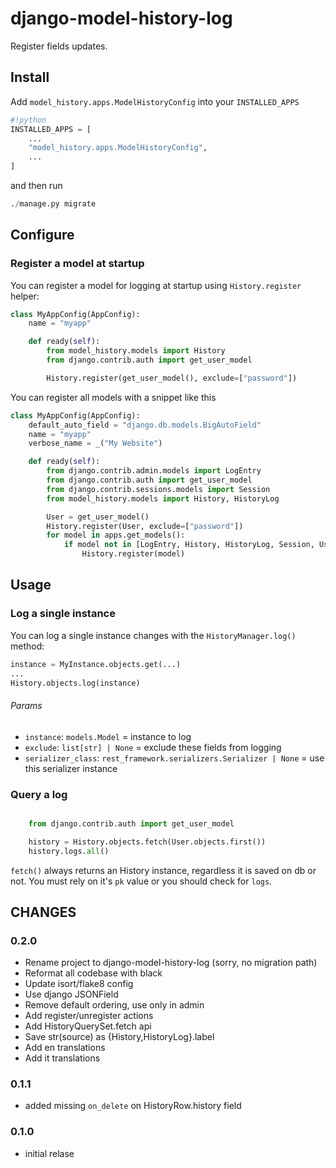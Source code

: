 # django-model-history-log

Register fields updates.


## Install

Add `model_history.apps.ModelHistoryConfig` into your `INSTALLED_APPS`

```python
#!python
INSTALLED_APPS = [
    ...
    "model_history.apps.ModelHistoryConfig",
    ...
]
```
and then run

```python
./manage.py migrate
```

## Configure

### Register a model at startup

You can register a model for logging at startup using `History.register` helper:

```python
class MyAppConfig(AppConfig):
    name = "myapp"

    def ready(self):
        from model_history.models import History
        from django.contrib.auth import get_user_model

        History.register(get_user_model(), exclude=["password"])
```

You can register all models with a snippet like this

```python
class MyAppConfig(AppConfig):
    default_auto_field = "django.db.models.BigAutoField"
    name = "myapp"
    verbose_name = _("My Website")

    def ready(self):
        from django.contrib.admin.models import LogEntry
        from django.contrib.auth import get_user_model
        from django.contrib.sessions.models import Session
        from model_history.models import History, HistoryLog

        User = get_user_model()
        History.register(User, exclude=["password"])
        for model in apps.get_models():
            if model not in [LogEntry, History, HistoryLog, Session, User]:
                History.register(model)
```

## Usage

### Log a single instance

You can log a single instance changes with the `HistoryManager.log()` method:

```python
instance = MyInstance.objects.get(...)
...
History.objects.log(instance)
```

###### Params

* `instance`: `models.Model` = instance to log
* `exclude`: `list[str] | None` = exclude these fields from logging
* `serializer_class`: `rest_framework.serializers.Serializer | None` = use this serializer instance


### Query a log

```python

    from django.contrib.auth import get_user_model

    history = History.objects.fetch(User.objects.first())
    history.logs.all()
```

`fetch()` always returns an History instance, regardless it is saved on db or not.
You must rely on it's `pk` value or you should check for `logs`.

## CHANGES ##

### 0.2.0

* Rename project to django-model-history-log (sorry, no migration path)
* Reformat all codebase with black
* Update isort/flake8 config
* Use django JSONField
* Remove default ordering, use only in admin
* Add register/unregister actions
* Add HistoryQuerySet.fetch api
* Save str(source) as {History,HistoryLog}.label
* Add en translations
* Add it translations

### 0.1.1

* added missing `on_delete` on HistoryRow.history field

### 0.1.0

* initial relase
